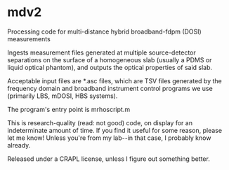 # mdv2
Processing code for multi-distance hybrid broadband-fdpm (DOSI) measurements

Ingests measurement files generated at multiple source-detector separations on the surface of a homogeneous slab (usually a PDMS or liquid optical phantom), and outputs the optical properties of said slab.

Acceptable input files are *.asc files, which are TSV files generated by the frequency domain and broadband instrument control programs we use (primarily LBS, mDOSI, HBS systems).

The program's entry point is mrhoscript.m

This is research-quality (read: not good) code, on display for an indeterminate amount of time. If you find it useful for some reason, please let me know! Unless you're from my lab--in that case, I probably know already.

Released under a CRAPL license, unless I figure out something better.

